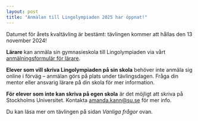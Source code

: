 ```yaml
---
layout: post
title: "Anmälan till Lingolympiaden 2025 har öppnat!"
---
```


Datumet för årets kvaltävling är bestämt: tävlingen kommer att hållas den 13 november 2024! 

**Lärare** kan anmäla sin gymnasieskola till Lingolympiaden via vårt [anmälningsformulär för lärare](https://forms.gle/DjAEoyTtCPjfo8qf7).

**Elever som vill skriva Lingolympiaden på sin skola** behöver inte anmäla sig online i förväg – anmälan görs på plats under tävlingsdagen. Fråga din mentor eller ansvarig lärare på din skola för mer information.

**För elever som inte kan skriva på egen skola** är det möjligt att skriva på Stockholms Universitet. Kontakta [amanda.kann@su.se](mailto:amanda.kann@su.se) för mer info.

Du kan läsa mer om tävlingen på sidan _Vanliga frågor_ ovan.
